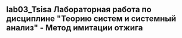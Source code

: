 ## lab03_Tsisa Лабораторная работа по дисциплине "Теорию систем и системный анализ"  - Метод имитации отжига
